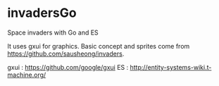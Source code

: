 # invadersGo
Space invaders with Go and ES

It uses gxui for graphics.
Basic concept and sprites come from https://github.com/sausheong/invaders.

gxui : https://github.com/google/gxui
ES : http://entity-systems-wiki.t-machine.org/


